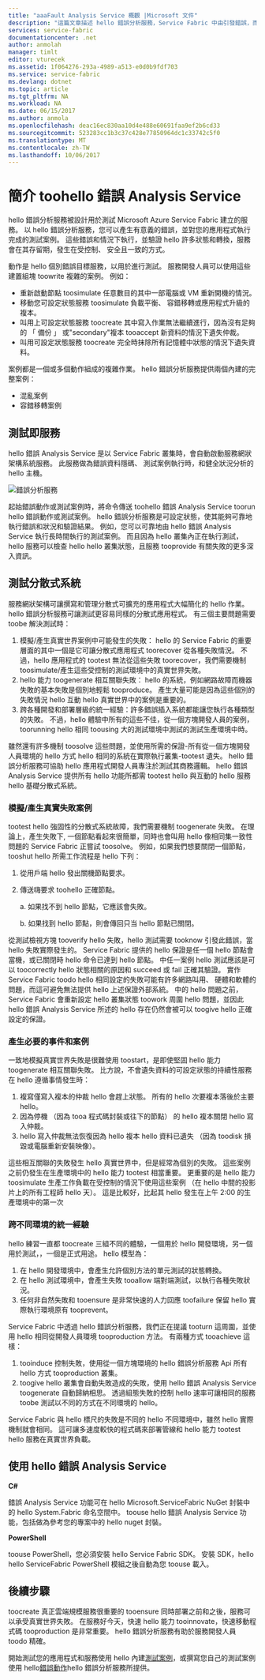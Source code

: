 ```yaml
---
title: "aaaFault Analysis Service 概觀 |Microsoft 文件"
description: "這篇文章描述 hello 錯誤分析服務，Service Fabric 中由引發錯誤，而針對您的服務執行測試案例。"
services: service-fabric
documentationcenter: .net
author: anmolah
manager: timlt
editor: vturecek
ms.assetid: 1f064276-293a-4989-a513-e0d0b9fdf703
ms.service: service-fabric
ms.devlang: dotnet
ms.topic: article
ms.tgt_pltfrm: NA
ms.workload: NA
ms.date: 06/15/2017
ms.author: anmola
ms.openlocfilehash: deac16ec830aa10d4e488e60691faa9ef2b6cd33
ms.sourcegitcommit: 523283cc1b3c37c428e77850964dc1c33742c5f0
ms.translationtype: MT
ms.contentlocale: zh-TW
ms.lasthandoff: 10/06/2017
---
```

# <a name="introduction-toohello-fault-analysis-service"></a>簡介 toohello 錯誤 Analysis Service
hello 錯誤分析服務被設計用於測試 Microsoft Azure Service Fabric 建立的服務。 以 hello 錯誤分析服務，您可以產生有意義的錯誤，並對您的應用程式執行完成的測試案例。 這些錯誤和情況下執行，並驗證 hello 許多狀態和轉換，服務會在其存留期，發生在受控制、 安全且一致的方式。

動作是 hello 個別錯誤目標服務，以用於進行測試。 服務開發人員可以使用這些建置組塊 toowrite 複雜的案例。 例如：

* 重新啟動節點 toosimulate 任意數目的其中一部電腦或 VM 重新開機的情況。
* 移動您可設定狀態服務 toosimulate 負載平衡、 容錯移轉或應用程式升級的複本。
* 叫用上可設定狀態服務 toocreate 其中寫入作業無法繼續進行，因為沒有足夠的 「 備份 」 或"secondary"複本 tooaccept 新資料的情況下遺失仲裁。
* 叫用可設定狀態服務 toocreate 完全時抹除所有記憶體中狀態的情況下遺失資料。

案例都是一個或多個動作組成的複雜作業。 hello 錯誤分析服務提供兩個內建的完整案例：

* 混亂案例
* 容錯移轉案例

## <a name="testing-as-a-service"></a>測試即服務
hello 錯誤 Analysis Service 是以 Service Fabric 叢集時，會自動啟動服務網狀架構系統服務。 此服務做為錯誤資料隱碼、 測試案例執行時，和健全狀況分析的 hello 主機。 

![錯誤分析服務][0]

起始錯誤動作或測試案例時，將命令傳送 toohello 錯誤 Analysis Service toorun hello 錯誤動作或測試案例。 hello 錯誤分析服務是可設定狀態，使其能夠可靠地執行錯誤和狀況和驗證結果。 例如，您可以可靠地由 hello 錯誤 Analysis Service 執行長時間執行的測試案例。 而且因為 hello 叢集內正在執行測試，hello 服務可以檢查 hello hello 叢集狀態，且服務 tooprovide 有關失敗的更多深入資訊。

## <a name="testing-distributed-systems"></a>測試分散式系統
服務網狀架構可讓撰寫和管理分散式可擴充的應用程式大幅簡化的 hello 作業。 hello 錯誤分析服務可讓測試更容易同樣的分散式應用程式。 有三個主要問題需要 toobe 解決測試時：

1. 模擬/產生真實世界案例中可能發生的失敗： hello 的 Service Fabric 的重要層面的其中一個是它可讓分散式應用程式 toorecover 從各種失敗情況。 不過，hello 應用程式的 tootest 無法從這些失敗 toorecover，我們需要機制 toosimulate/產生這些受控制的測試環境中的真實世界失敗。
2. hello 能力 toogenerate 相互關聯失敗： hello 的系統，例如網路故障而機器失敗的基本失敗是個別地輕鬆 tooproduce。 產生大量可能是因為這些個別的失敗情況 hello 互動 hello 真實世界中的案例是重要的。
3. 跨各種開發和部署層級的統一經驗：許多錯誤插入系統都能讓您執行各種類型的失敗。 不過，hello 體驗中所有的這些不佳，從一個方塊開發人員的案例，toorunning hello 相同 toousing 大的測試環境中測試的測試生產環境中時。

雖然還有許多機制 toosolve 這些問題，並使用所需的保證-所有從一個方塊開發人員環境的 hello 方式 hello 相同的系統在實際執行叢集-tootest 遺失。 hello 錯誤分析服務可協助 hello 應用程式開發人員專注於測試其商務邏輯。 hello 錯誤 Analysis Service 提供所有 hello 功能所都需 tootest hello 與互動的 hello 服務 hello 基礎分散式系統。

### <a name="simulatinggenerating-real-world-failure-scenarios"></a>模擬/產生真實失敗案例
tootest hello 強固性的分散式系統故障，我們需要機制 toogenerate 失敗。 在理論上，產生失敗下, 一個節點看起來很簡單，同時也會叫用 hello 像相同集一致性問題的 Service Fabric 正嘗試 toosolve。 例如，如果我們想要關閉一個節點，tooshut hello 所需工作流程是 hello 下列：

1. 從用戶端 hello 發出關機節點要求。
2. 傳送嗨要求 toohello 正確節點。
   
    a. 如果找不到 hello 節點，它應該會失敗。
   
    b. 如果找到 hello 節點，則會傳回只当 hello 節點已關閉。

從測試檢視方塊 tooverify hello 失敗，hello 測試需要 tooknow 引發此錯誤，當 hello 失敗實際發生的。 Service Fabric 提供的 hello 保證是任一個 hello 節點會當機，或已關閉時 hello 命令已達到 hello 節點。 中任一案例 hello 測試應該是可以 toocorrectly hello 狀態相關的原因和 succeed 或 fail 正確其驗證。 實作 Service Fabric toodo hello 相同設定的失敗可能有許多網路叫用、 硬體和軟體的問題，而這可避免無法提供 hello 上述保證外部系統。 中的 hello 問題之前，Service Fabric 會重新設定 hello 叢集狀態 toowork 周圍 hello 問題，並因此 hello 錯誤 Analysis Service 所述的 hello 存在仍然會被可以 toogive hello 正確設定的保證。

### <a name="generating-required-events-and-scenarios"></a>產生必要的事件和案例
一致地模擬真實世界失敗是很難使用 toostart，是即使堅固 hello 能力 toogenerate 相互關聯失敗。 比方說，不會遺失資料的可設定狀態的持續性服務在 hello 遵循事情發生時：

1. 複寫僅寫入複本的仲裁 hello 會趕上狀態。 所有的 hello 次要複本落後於主要 hello。
2. 因為停機 （因為 tooa 程式碼封裝或往下的節點） 的 hello 複本關閉 hello 寫入仲裁。
3. hello 寫入仲裁無法恢復因為 hello 複本 hello 資料已遺失 （因為 toodisk 損毀或電腦重新安裝映像）。

這些相互關聯的失敗發生 hello 真實世界中，但是經常為個別的失敗。 這些案例之前仍發生在生產環境中的 hello 能力 tootest 相當重要。 更重要的是 hello 能力 toosimulate 生產工作負載在受控制的情況下使用這些案例 （在 hello 中間的投影片上的所有工程師 hello 天）。 這是比較好，比起其 hello 發生在上午 2:00 的生產環境中的第一次

### <a name="unified-experience-across-different-environments"></a>跨不同環境的統一經驗
hello 練習一直都 toocreate 三組不同的體驗，一個用於 hello 開發環境，另一個用於測試，，一個是正式用途。 hello 模型為：

1. 在 hello 開發環境中，會產生允許個別方法的單元測試的狀態轉換。
2. 在 hello 測試環境中，會產生失敗 tooallow 端對端測試，以執行各種失敗狀況。
3. 任何非自然失敗和 tooensure 是非常快速的人力回應 toofailure 保留 hello 實際執行環境原有 tooprevent。

Service Fabric 中透過 hello 錯誤分析服務，我們正在提議 tooturn 這周圍，並使用 hello 相同從開發人員環境 tooproduction 方法。 有兩種方式 tooachieve 這樣：

1. tooinduce 控制失敗，使用從一個方塊環境的 hello 錯誤分析服務 Api 所有 hello 方式 tooproduction 叢集。
2. toogive hello 叢集會自動失敗造成的失敗，使用 hello 錯誤 Analysis Service toogenerate 自動歸納相思。 透過組態失敗的控制 hello 速率可讓相同的服務 toobe 測試以不同的方式在不同環境的 hello。

Service Fabric 與 hello 標尺的失敗是不同的 hello 不同環境中，雖然 hello 實際機制就會相同。 這可讓多速度較快的程式碼來部署管線和 hello 能力 tootest hello 服務在真實世界負載。

## <a name="using-hello-fault-analysis-service"></a>使用 hello 錯誤 Analysis Service
**C#**

錯誤 Analysis Service 功能可在 hello Microsoft.ServiceFabric NuGet 封裝中的 hello System.Fabric 命名空間中。 toouse hello 錯誤 Analysis Service 功能，包括做為參考您的專案中的 hello nuget 封裝。

**PowerShell**

toouse PowerShell，您必須安裝 hello Service Fabric SDK。 安裝 SDK，hello hello ServiceFabric PowerShell 模組之後自動為您 toouse 載入。

## <a name="next-steps"></a>後續步驟
toocreate 真正雲端規模服務很重要的 tooensure 同時部署之前和之後，服務可以承受真實世界失敗。 在服務好今天，快速 hello 能力 tooinnovate，快速移動程式碼 tooproduction 是非常重要。 hello 錯誤分析服務有助於服務開發人員 toodo 精確。

開始測試您的應用程式和服務使用 hello 內建[測試案例](service-fabric-testability-scenarios.md)，或撰寫您自己的測試案例使用 hello[錯誤動作](service-fabric-testability-actions.md)hello 錯誤分析服務所提供。

<!--Image references-->
[0]: ./media/service-fabric-testability-overview/faultanalysisservice.png

